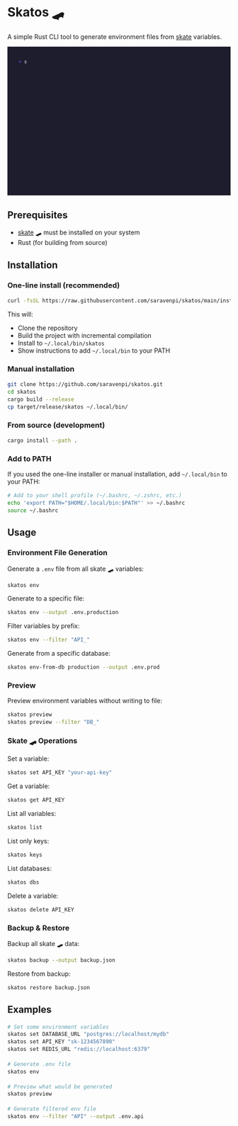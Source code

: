 # Skatos 🛹

A simple Rust CLI tool to generate environment files from [skate](https://github.com/charmbracelet/skate) variables.

![Demo](demo.gif)

## Prerequisites

- [skate](https://github.com/charmbracelet/skate) 🛹 must be installed on your system
- Rust (for building from source)

## Installation

### One-line install (recommended)

```bash
curl -fsSL https://raw.githubusercontent.com/saravenpi/skatos/main/install.sh | bash
```

This will:
- Clone the repository
- Build the project with incremental compilation
- Install to `~/.local/bin/skatos`
- Show instructions to add `~/.local/bin` to your PATH

### Manual installation

```bash
git clone https://github.com/saravenpi/skatos.git
cd skatos
cargo build --release
cp target/release/skatos ~/.local/bin/
```

### From source (development)

```bash
cargo install --path .
```

### Add to PATH

If you used the one-line installer or manual installation, add `~/.local/bin` to your PATH:

```bash
# Add to your shell profile (~/.bashrc, ~/.zshrc, etc.)
echo 'export PATH="$HOME/.local/bin:$PATH"' >> ~/.bashrc
source ~/.bashrc
```

## Usage

### Environment File Generation

Generate a `.env` file from all skate 🛹 variables:
```bash
skatos env
```

Generate to a specific file:
```bash
skatos env --output .env.production
```

Filter variables by prefix:
```bash
skatos env --filter "API_"
```

Generate from a specific database:
```bash
skatos env-from-db production --output .env.prod
```

### Preview

Preview environment variables without writing to file:
```bash
skatos preview
skatos preview --filter "DB_"
```

### Skate 🛹 Operations

Set a variable:
```bash
skatos set API_KEY "your-api-key"
```

Get a variable:
```bash
skatos get API_KEY
```

List all variables:
```bash
skatos list
```

List only keys:
```bash
skatos keys
```

List databases:
```bash
skatos dbs
```

Delete a variable:
```bash
skatos delete API_KEY
```

### Backup & Restore

Backup all skate 🛹 data:
```bash
skatos backup --output backup.json
```

Restore from backup:
```bash
skatos restore backup.json
```

## Examples

```bash
# Set some environment variables
skatos set DATABASE_URL "postgres://localhost/mydb"
skatos set API_KEY "sk-1234567890"
skatos set REDIS_URL "redis://localhost:6379"

# Generate .env file
skatos env

# Preview what would be generated
skatos preview

# Generate filtered env file
skatos env --filter "API" --output .env.api
```